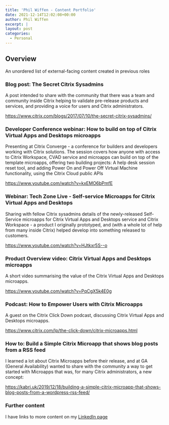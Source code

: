```yaml
---
title: 'Phil Wiffen - Content Portfolio'
date: 2021-12-14T12:02:08+00:00
author: Phil Wiffen
excerpt: |
layout: post
categories:
  - Personal
---
```


## Overview

An unordered list of external-facing content created in previous roles

### Blog post: The Secret Citrix Sysadmins

A post intended to share with the community that there was a team and community inside Citrix helping to validate pre-release products and services, and providing a voice for users and Citrix administrators.

<https://www.citrix.com/blogs/2017/07/10/the-secret-citrix-sysadmins/>

### Developer Conference webinar: How to build on top of Citrix Virtual Apps and Desktops microapps

Presenting at Citrix Converge - a conference for builders and developers working with Citrix solutions. The session covers how anyone with access to Citrix Workspace, CVAD service and microapps can build on top of the template microapps, offering two building projects: A help desk session reset tool, and adding Power On and Power Off Virtual Machine functionality, using the Citrix Cloud public APIs

<https://www.youtube.com/watch?v=kxEMO6bPmfE>

### Webinar: Tech Zone Live - Self-service Microapps for Citrix Virtual Apps and Desktops

Sharing with fellow Citrix sysadmins details of the newly-released Self-Service microapps for Citrix Virtual Apps and Desktops service and Citrix Workspace - a product I originally prototyped, and (with a whole lot of help from many inside Citrix) helped develop into something released to customers.

<https://www.youtube.com/watch?v=HJtkxr5S--o>

### Product Overview video: Citrix Virtual Apps and Desktops microapps

A short video summarising the value of the Citrix Virtual Apps and Desktops microapps.

<https://www.youtube.com/watch?v=PqCgX5k4E0g>

### Podcast: How to Empower Users with Citrix Microapps

A guest on the Citrix Click Down podcast, discussing Citrix Virtual Apps and Desktops microapps.

<https://www.citrix.com/lp/the-click-down/citrix-microapps.html>

### How to: Build a Simple Citrix Microapp that shows blog posts from a RSS feed

I learned a lot about Citrix Microapps before their release, and at GA (General Availability) wanted to share with the community a way to get started with Microapps that was, for many Citrix administrators, a new concept:

<https://kabri.uk/2019/12/18/building-a-simple-citrix-microapp-that-shows-blog-posts-from-a-wordpress-rss-feed/>

### Further content

I have links to more content on my [LinkedIn page](https://www.linkedin.com/in/philwiffen/)
